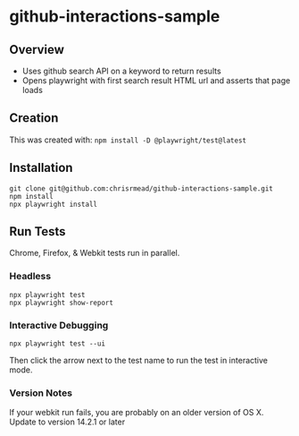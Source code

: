 # github-interactions-sample

## Overview
* Uses github search API on a keyword to return results
* Opens playwright with first search result HTML url and asserts that page loads

## Creation
This was created with:
```npm install -D @playwright/test@latest```

## Installation
```
git clone git@github.com:chrisrmead/github-interactions-sample.git
npm install
npx playwright install 
```

## Run Tests
Chrome, Firefox, & Webkit tests run in parallel.
### Headless

```
npx playwright test
npx playwright show-report
```

### Interactive Debugging
```npx playwright test --ui```

Then click the arrow next to the test name to run the test in interactive mode.

### Version Notes
If your webkit run fails, you are probably on an older version of OS X.  Update to version 14.2.1 or later

